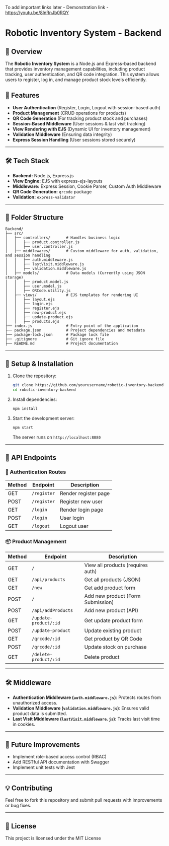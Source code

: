 To add important links later - 
Demonstration link - https://youtu.be/8lnRnJb0RQY


# Robotic Inventory System - Backend

## 📌 Overview
The **Robotic Inventory System** is a Node.js and Express-based backend that provides inventory management capabilities, including product tracking, user authentication, and QR code integration. This system allows users to register, log in, and manage product stock levels efficiently.

## 🚀 Features
- **User Authentication** (Register, Login, Logout with session-based auth)
- **Product Management** (CRUD operations for products)
- **QR Code Generation** (For tracking product stock and purchases)
- **Session-Based Middleware** (User sessions & last visit tracking)
- **View Rendering with EJS** (Dynamic UI for inventory management)
- **Validation Middleware** (Ensuring data integrity)
- **Express Session Handling** (User sessions stored securely)

---

## 🛠 Tech Stack
- **Backend:** Node.js, Express.js
- **View Engine:** EJS with express-ejs-layouts
- **Middleware:** Express Session, Cookie Parser, Custom Auth Middleware
- **QR Code Generation:** `qrcode` package
- **Validation:** `express-validator`

---

## 📂 Folder Structure

```
Backend/
├── src/
│   ├── controllers/       # Handles business logic
│   │   ├── product.controller.js
│   │   ├── user.controller.js
│   ├── middlewares/       # Custom middleware for auth, validation, and session handling
│   │   ├── auth.middleware.js
│   │   ├── lastVisit.middleware.js
│   │   ├── validation.middleware.js
│   ├── models/            # Data models (Currently using JSON storage)
│   │   ├── product.model.js
│   │   ├── user.model.js
│   │   ├── QRCode.utility.js
│   ├── views/             # EJS templates for rendering UI
│   │   ├── layout.ejs
│   │   ├── login.ejs
│   │   ├── register.ejs
│   │   ├── new-product.ejs
│   │   ├── update-product.ejs
│   │   ├── products.ejs
├── index.js               # Entry point of the application
├── package.json           # Project dependencies and metadata
├── package-lock.json      # Package lock file
├── .gitignore             # Git ignore file
├── README.md              # Project documentation
```

---

## 🔧 Setup & Installation

1. Clone the repository:
   ```sh
   git clone https://github.com/yourusername/robotic-inventory-backend.git
   cd robotic-inventory-backend
   ```

2. Install dependencies:
   ```sh
   npm install
   ```

3. Start the development server:
   ```sh
   npm start
   ```
   The server runs on `http://localhost:8080`

---

## 📜 API Endpoints

### 🔑 Authentication Routes
| Method | Endpoint       | Description         |
|--------|--------------|---------------------|
| GET    | `/register`   | Render register page |
| POST   | `/register`   | Register new user   |
| GET    | `/login`      | Render login page   |
| POST   | `/login`      | User login          |
| GET    | `/logout`     | Logout user         |

### 📦 Product Management
| Method | Endpoint             | Description                       |
|--------|----------------------|-----------------------------------|
| GET    | `/`                  | View all products (requires auth) |
| GET    | `/api/products`      | Get all products (JSON)          |
| GET    | `/new`               | Get add product form             |
| POST   | `/`                  | Add new product (Form Submission) |
| POST   | `/api/addProducts`   | Add new product (API)            |
| GET    | `/update-product/:id`| Get update product form          |
| POST   | `/update-product`    | Update existing product          |
| GET    | `/qrcode/:id`        | Get product by QR Code           |
| POST   | `/qrcode/:id`        | Update stock on purchase         |
| GET    | `/delete-product/:id`| Delete product                   |

---

## 🛠 Middleware
- **Authentication Middleware (`auth.middleware.js`)**: Protects routes from unauthorized access.
- **Validation Middleware (`validation.middleware.js`)**: Ensures valid product data is submitted.
- **Last Visit Middleware (`lastVisit.middleware.js`)**: Tracks last visit time in cookies.

---

## 📌 Future Improvements
- Implement role-based access control (RBAC)
- Add RESTful API documentation with Swagger
- Implement unit tests with Jest

---

## 💡 Contributing
Feel free to fork this repository and submit pull requests with improvements or bug fixes.

---

## 📄 License
This project is licensed under the MIT License
